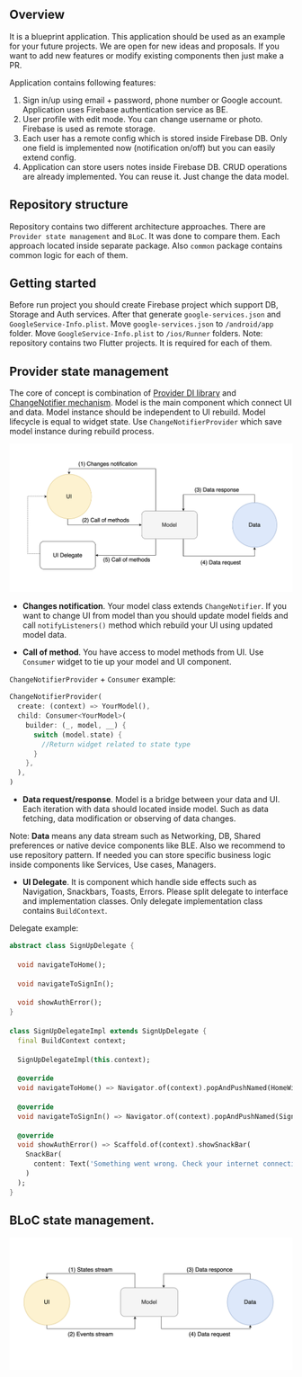 ## Overview
It is a blueprint application. This application should be used as an example for your future projects. We are open for new ideas and proposals. If you want to add new features or modify existing components then just make a PR.

Application contains following features:
1. Sign in/up using email + password, phone number or Google account. Application uses Firebase authentication service as BE.
2. User profile with edit mode. You can change username or photo. Firebase is used as remote storage. 
3. Each user has a remote config which is stored inside Firebase DB. Only one field is implemented now (notification on/off) but you can easily extend config.
4. Application can store users notes inside Firebase DB. CRUD operations are already implemented. You can reuse it. Just change the data model.
## Repository structure
Repository contains two different architecture approaches. There are `Provider state management` and `BLoC`. It was done to compare them. Each approach located inside separate package. Also `common` package contains common logic for each of them.
## Getting started
Before run project you should create Firebase project which support DB, Storage and Auth services. After that generate `google-services.json` and `GoogleService-Info.plist`. Move `google-services.json` to `/android/app` folder. Move `GoogleService-Info.plist` to `/ios/Runner` folders. 
Note: repository contains two Flutter projects. It is required for each of them.
## Provider state management
The core of concept is combination of [Provider DI library](https://pub.dev/packages/provider) and [ChangeNotifier mechanism](https://flutter.dev/docs/development/data-and-backend/state-mgmt/simple). Model is the main component which connect UI and data. Model instance should be independent to UI rebuild. Model lifecycle is equal to widget state. Use `ChangeNotifierProvider` which save model instance during rebuild process.

![Provider architecture](diagrams/provider_diagram.png)
* **Changes notification**. Your model class extends `ChangeNotifier`. If you want to change UI from model than you should update model fields and call `notifyListeners()` method which rebuild your UI using updated model data.

* **Call of method**. You have access to model methods from UI. Use `Consumer` widget to tie up your model and UI component.

`ChangeNotifierProvider` + `Consumer` example:
```dart
ChangeNotifierProvider(
  create: (context) => YourModel(),
  child: Consumer<YourModel>(
    builder: (_, model, __) {
      switch (model.state) {
        //Return widget related to state type
      }
    },
  ),
)
```
* **Data request/response**. Model is a bridge between your data and UI. Each iteration with data should located inside model. Such as data fetching, data modification or observing of data changes.

Note: **Data** means any data stream such as Networking, DB, Shared preferences or native device components like BLE. Also we recommend to use repository pattern. If needed you can store specific business logic inside components like Services, Use cases, Managers.
* **UI Delegate**. It is component which handle side effects such as Navigation, Snackbars, Toasts, Errors. Please split delegate to interface and implementation classes. Only delegate implementation class contains `BuildContext`.

Delegate example:
```dart
abstract class SignUpDelegate {

  void navigateToHome();

  void navigateToSignIn();

  void showAuthError();
}

class SignUpDelegateImpl extends SignUpDelegate {
  final BuildContext context;

  SignUpDelegateImpl(this.context);

  @override
  void navigateToHome() => Navigator.of(context).popAndPushNamed(HomeWidget.route);

  @override
  void navigateToSignIn() => Navigator.of(context).popAndPushNamed(SignInWidget.route);

  @override
  void showAuthError() => Scaffold.of(context).showSnackBar(
    SnackBar(
      content: Text('Something went wrong. Check your internet connection'),
    )
  );
}
```
## BLoC state management.
![BLoC architecture](diagrams/bloc_diagram.png)